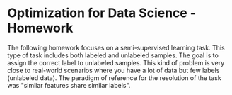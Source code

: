 # Optimization for Data Science - Homework
The following homework focuses on a semi-supervised learning task. This type of task includes both labeled and
unlabeled samples. The goal is to assign the correct label to unlabeled samples. This kind of problem is very
close to real-world scenarios where you have a lot of data but few labels (unlabeled data). The paradigm of
reference for the resolution of the task was "similar features share similar labels".
